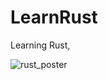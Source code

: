 # LearnRust
Learning Rust,


![rust_poster](https://user-images.githubusercontent.com/96421894/230748013-efe1b626-c020-4b4d-a08a-670223ff220a.png)
